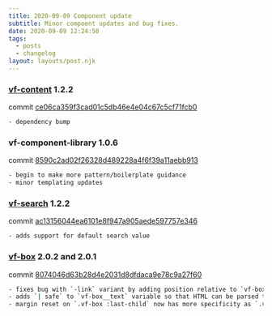 ```yaml
---
title: 2020-09-09 Component update
subtitle: Minor compoent updates and bug fixes.
date: 2020-09-09 12:24:50
tags:
  - posts
  - changelog
layout: layouts/post.njk
---
```


### [vf-content](https://visual-framework.github.io/vf-core/components/vf-content/) 1.2.2

commit [ce06ca359f3cad01c5db46e4e04c67c5cf71fcb0](https://github.com/visual-framework/vf-core/commit/ce06ca359f3cad01c5db46e4e04c67c5cf71fcb0)

```bash
- dependency bump
```

### vf-component-library 1.0.6

commit [8590c2ad02f26328d489228a4f6f39a11aebb913](https://github.com/visual-framework/vf-core/commit/8590c2ad02f26328d489228a4f6f39a11aebb913)

```bash
- begin to make more pattern/boilerplate guidance
- minor templating updates
```

### [vf-search](https://visual-framework.github.io/vf-core/components/vf-search/) 1.2.2

commit [ac13156044ea6101e8f947a905aede597757e346](https://github.com/visual-framework/vf-core/commit/ac13156044ea6101e8f947a905aede597757e346)

```bash
- adds support for default search value
```

### [vf-box](https://visual-framework.github.io/vf-core/components/vf-box/) 2.0.2 and 2.0.1

commit [8074046d63b28d4e2031d8dfdaca9e78c9a27f60](https://github.com/visual-framework/vf-core/commit/8074046d63b28d4e2031d8dfdaca9e78c9a27f60)

```bash
- fixes bug with `-link` variant by adding position relative to `vf-box`
- adds `| safe` to `vf-box__text` variable so that HTML can be parsed through.
- margin reset on `.vf-box :last-child` now has more specificity as `.vf-box > :last-child`
```
